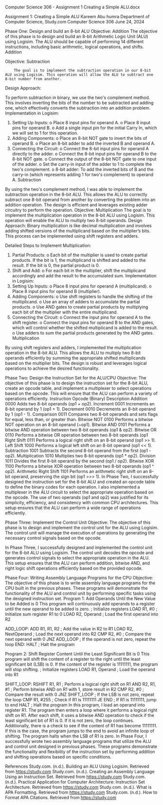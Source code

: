 Computer Science 306 - Assignment 1 Creating a Simple ALU.docx





Assignment 1: Creating a Simple ALU
Kareem Abu humra
Department of Computer Science, Study.com
Computer Science 306
June 24, 2024
















Phase One: Design and build an 8-bit ALU
Objective: Addition 
The objective of this phase is to design and build an 8-bit Arithmetic Logic Unit (ALU) using Logisim. The ALU should be capable of performing 14 different instructions, including basic arithmetic, logical operations, and shifts.
Addition
 
Objective: Subtraction 

       	The goal is to implement the subtraction operation in our 8-bit ALU using Logisim. This operation will allow the ALU to subtract one 8-bit number from another.
Design Approach:

To perform subtraction in binary, we use the two's complement method. This involves inverting the bits of the number to be subtracted and adding one, which effectively converts the subtraction into an addition problem.
Implementation in Logisim:
1.	Setting Up Inputs:
o	Place 8 input pins for operand A.
o	Place 8 input pins for operand B.
o	Add a single input pin for the initial Carry In, which we will set to 1 for this operation.
2.	Adding Components:
o	Place an 8-bit NOT gate to invert the bits of operand B.
o	Place an 8-bit adder to add the inverted B and operand A.
3.	Connecting the Circuit:
o	Connect the 8-bit input pins for operand A directly to the adder.
o	Connect the 8-bit input pins for operand B to the 8-bit NOT gate.
o	Connect the output of the 8-bit NOT gate to one input of the adder.
o	Set the carry-in input of the adder to 1 to complete the two's complement.
o	8-bit adder: To add the inverted bits of B and the carry-in (which represents adding 1 for two's complement) to operand A.
Subtraction 
 
By using the two's complement method, I was able to implement the subtraction operation in the 8-bit ALU. This allows the ALU to correctly subtract one 8-bit operand from another by converting the problem into an addition operation. The design is efficient and leverages existing adder circuitry to perform the operation.
Objective: Multiplication
The goal is to implement the multiplication operation in the 8-bit ALU using Logisim. This operation will enable the ALU to multiply two 8-bit operands.
Design Approach:
Binary multiplication is like decimal multiplication and involves adding shifted versions of the multiplicand based on the multiplier’s bits. This process can be implemented using shift registers and adders.

Detailed Steps to Implement Multiplication:
1.	Partial Products:
o	Each bit of the multiplier is used to create partial products. If the bit is 1, the multiplicand is shifted and added to the result. If the bit is 0, the partial product is 0.
2.	Shift and Add:
o	For each bit in the multiplier, shift the multiplicand accordingly and add the result to the accumulated sum.
Implementation in Logisim:
1.	Setting Up Inputs:
o	Place 8 input pins for operand A (multiplicand).
o	Place 8 input pins for operand B (multiplier).
2.	Adding Components:
o	Use shift registers to handle the shifting of the multiplicand.
o	Use an array of adders to accumulate the partial products.
o	Use AND gates to create partial products by multiplying each bit of the multiplier with the entire multiplicand.
3.	Connecting the Circuit:
o	Connect the input pins for operand A to the shift register.
o	Connect the input pins for operand B to the AND gates, which will control whether the shifted multiplicand is added to the result.
o	Use adders to sum the partial products generated by the AND gates.
Multiplication
 
By using shift registers and adders, I implemented the multiplication operation in the 8-bit ALU. This allows the ALU to multiply two 8-bit operands efficiently by summing the appropriate shifted multiplicands based on the multiplier bits. The design is robust and leverages logical operations to achieve the desired functionality.







Phase Two: Design the Instruction Set for the ALU/CPU
Objective: The objective of this phase is to design the instruction set for the 8-bit ALU, create an opcode table, and implement a multiplexer to select operations based on the opcode. This will ensure that the ALU can perform a variety of operations efficiently.
Instruction	Opcode (Binary)	Description
Addition	0000	Adds two 8-bit operands (op1 + op2).
Increment	0001	Increments an 8-bit operand by 1 (op1 + 1).
Decrement	0010	Decrements an 8-bit operand by 1 (op1 - 1).
Comparison	0011	Compares two 8-bit operands and sets flags for equal, less than, or greater than.
Bitwise NOT	0100	Performs a bitwise NOT operation on an 8-bit operand (~op1).
Bitwise AND	0101	Performs a bitwise AND operation between two 8-bit operands (op1 & op2).
Bitwise OR	0110	Performs a bitwise OR operation between two 8-bit operands (op1
Right Shift	0111	Performs a logical right shift on an 8-bit operand (op1 >> 1).
Left Shift	1000	Performs a logical left shift on an 8-bit operand (op1 << 1).
Subtraction	1001	Subtracts the second 8-bit operand from the first (op1 - op2).
Multiplication	1010	Multiplies two 8-bit operands (op1 * op2).
Division	1011	Divides the first 8-bit operand by the second (op1 / op2).
Bitwise XOR	1100	Performs a bitwise XOR operation between two 8-bit operands (op1 ^ op2).
Arithmetic Right Shift	1101	Performs an arithmetic right shift on an 8-bit operand, preserving the sign bit (op1 >>> 1).
In Phase Two, I successfully designed the instruction set for the 8-bit ALU and created an opcode table to define the binary codes for each operation. I also implemented a multiplexer in the ALU circuit to select the appropriate operation based on the opcode. The use of two operands (op1 and op2) was justified for its simplicity, efficiency, and consistency with common CPU architectures. This setup ensures that the ALU can perform a wide range of operations efficiently.



Phase Three: Implement the Control Unit
Objective: The objective of this phase is to design and implement the control unit for the ALU using Logisim. The control unit will manage the execution of operations by generating the necessary control signals based on the opcode.
 
In Phase Three, I successfully designed and implemented the control unit for the 8-bit ALU using Logisim. The control unit decodes the opcode and generates control signals to select the appropriate operation in the ALU. This setup ensures that the ALU can perform addition, bitwise AND, and right logic shift operations efficiently based on the provided opcode.








Phase Four: Writing Assembly Language Programs for the CPU
Objective: The objective of this phase is to write assembly language programs for the CPU built in the previous phases. These programs will demonstrate the functionality of the ALU and control unit by performing specific tasks using the designed instruction set.
Program 1: Add Operands Until the New Value to be Added is 0
This program will continuously add operands to a register until the new operand to be added is zero.
; Initialize registers
LOAD R1, #0         ; Initialize sum register R1 to 0
LOAD R2, Operand    ; Load the first operand into R2

ADD_LOOP:
    ADD R1, R1, R2  ; Add the value in R2 to R1
    LOAD R2, NextOperand ; Load the next operand into R2
    CMP R2, #0      ; Compare the next operand with 0
    JNZ ADD_LOOP    ; If the operand is not zero, repeat the loop
END:
    HALT            ; Halt the program

Program 2: Shift Register Content Until the Least Significant Bit is 0
This program will shift the content of a register to the right until the least significant bit (LSB) is 0. If the content of the register is 11111111, the program will stop shifting.
; Initialize registers
LOAD R1, Operand    ; Load the operand into R1

SHIFT_LOOP:
    RSHIFT R1, R1   ; Perform a logical right shift on R1
    AND R2, R1, #1  ; Perform bitwise AND on R1 with 1, store result in R2
    CMP R2, #0      ; Compare the result with 0
    JNZ SHIFT_LOOP  ; If the LSB is not zero, repeat the loop
    CMP R1, #255    ; Check if R1 is 11111111
    JE END          ; If R1 is 11111111, jump to end
    HALT            ; Halt the program
In this program, I load an operand into register R1. The program then enters a loop where it performs a logical right shift on R1. After each shift, it uses a bitwise AND operation to check if the least significant bit of R1 is 0. If it is not zero, the loop continues. Additionally, there is a check to see if the content of R1 has become 11111111. If this is the case, the program jumps to the end to avoid an infinite loop of shifting. The program halts when the LSB of R1 is zero.
In Phase Four, I successfully wrote two assembly language programs that utilize the ALU and control unit designed in previous phases. These programs demonstrate the functionality and flexibility of the instruction set by performing addition and shifting operations based on specific conditions.














References
Study.com. (n.d.). Building an ALU Using Logisim. Retrieved from https://study.com
Study.com. (n.d.). Creating an Assembly Language Using an Instruction Set. Retrieved from https://study.com
Study.com. (n.d.). Practical Application for Computer Architecture: Instruction Set Architecture. Retrieved from https://study.com
Study.com. (n.d.). What is APA Formatting. Retrieved from https://study.com
Study.com. (n.d.). How to Format APA Citations. Retrieved from https://study.com


